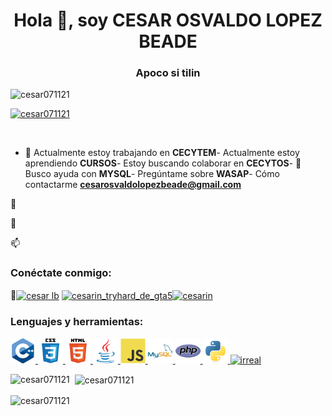 <h1 align="center">Hola 👋, soy CESAR OSVALDO LOPEZ BEADE</h1><h3 align="center">Apoco si tilin</h3><p align="left"> <img src="https://komarev.com/ghpvc/?username=cesar071121&label=Profile%20views&color=0e75b6&style=flat" alt="cesar071121" /> </p>




<p align="left"> <a href="https://github.com/ryo-ma/github-profile-trophy"><img src="https://github-profile-trophy.vercel.app/?username=cesar071121" alt="cesar071121" /></a> </p><p align="left"> <a href="https://twitter.com/" target="blank"><img src="https://img.shields.io/twitter/follow/?logo=twitter&style=for-the-badge" alt="" /></a> </p>



- 🔭 Actualmente estoy trabajando en **CECYTEM**- Actualmente estoy aprendiendo **CURSOS**- Estoy buscando colaborar en **CECYTOS**- 👯 Busco ayuda con **MYSQL**- Pregúntame sobre **WASAP**- Cómo contactarme **cesarosvaldolopezbeade@gmail.com**



🌱

💬



📫

<h3 align="left">Conéctate conmigo:</h3><p align="left">

🤝<a href="https://fb.com/cesar lb" target="blank"><img align="center" src="https://raw.githubusercontent.com/rahuldkjain/github-profile-readme-generator/master/src/images/icons/Social/facebook.svg" alt="cesar lb" height="30" width="40" /></a>
<a href="https://instagram.com/cesarin_tryhard_de_gta5" target="blank"><img align="center" src=" https://raw.githubusercontent.com/rahuldkjain/github-profile-readme-generator/master/src/images/icons/Social/instagram.svg" alt="cesarin_tryhard_de_gta5" height="30" width="40" /></a><a href="https://www.youtube.com/c/cesarin" target="blank"><img align="center" src="https://raw.githubusercontent.com/rahuldkjain/github-profile-readme-generator/master/src/images/icons/Social/youtube.svg" alt="cesarin" height="30" width="40" />
</a>
</p>

<h3 align="left">Lenguajes y herramientas:</h3><p align="left">
<a href="https://www.w3schools.com/cpp/" target="_blank" rel="noreferrer"> <img src="https://raw.githubusercontent.com/devicons/devicon/master/icons/cplusplus/cplusplus-original.svg" alt="cplusplus" width="40" height="40"/> </a> <a href="https://www.w3schools.com/css/" target="_blank" rel="noreferrer"> <img src="https://raw.githubusercontent.com/devicons/devicon/master/icons/css3/css3-original-wordmark.svg" alt="css3" width="40" height="40"/> </a> <a href="https://www.w3.org/html/" target="_blank" rel="noreferrer"> <img src="https://raw.githubusercontent.com/devicons/devicon/master/icons/html5/html5-original-wordmark.svg" alt="html5" width="40" height="40"/> </a> <a href="https://www.java.com" target="_blank" rel="noreferrer"> <img src="https://raw.githubusercontent.com/devicons/devicon/master/icons/java/java-original.svg" alt="java" width="40" height="40"/> </a> <a href="https://developer.mozilla.org/en-US/docs/Web/JavaScript" target="_blank" rel="noreferrer"> <img src="https://raw.githubusercontent.com/devicons/devicon/master/icons/javascript/javascript-original.svg" alt="javascript" width="40" height="40"/> </a> <a href="https://www.mysql.com/" target="_blank" rel="noreferrer"> <img src="https://raw.githubusercontent.com/devicons/devicon/master/icons/mysql/mysql-original-wordmark.svg" alt="mysql" width="40" height="40"/> </a> <a href="https://www.php.net" target="_blank" rel="noreferrer"> <img src="https://raw.githubusercontent.com/devicons/devicon/master/icons/php/php-original.svg" alt="php" width="40" height="40"/> </a> <a href="https://www.python.org" target="_blank" rel="noreferrer"> <img src="https://raw.githubusercontent.com/devicons/devicon/master/icons/python/python-original.svg" alt="python" width="40" height="40"/> </a> <a href="https://unrealengine.com/" target="_blank" rel="noreferrer"> <img src="https://raw.githubusercontent.com/kenangundogan/fontisto/036b7eca71aab1bef8e6a0518f7329f13ed62f6b/icons/svg/brand/unreal-engine.svg" alt="irreal" width="40" height="40"/> </a> </p>

<p><img align="left" src="https://github-readme-stats.vercel.app/api/top-langs?username=cesar071121&show_icons=true&locale=en&layout=compact" alt="cesar071121" /></p><p>

&nbsp; <img align="center" src="https://github-readme-stats.vercel.app/api?username=cesar071121&show_icons=true&locale=en" alt="cesar071121" /></p><p><img align="center" src="https://github-readme-streak-stats.herokuapp.com/?user=cesar071121&" alt="cesar071121" /></p>
